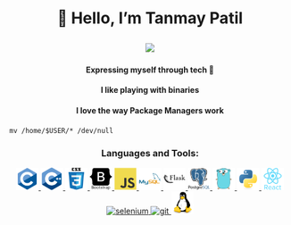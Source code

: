 <h1><p align="center">
👋 Hello, I’m Tanmay Patil
</p></h1>
<p align="center">
<img src="https://github-readme-stats.vercel.app/api?username=TanmayPatil105&show_icons=true&theme=dark&title_color=fca311&icon_color=bb2acf&text_color=f4b41a&bg_color=14213d">
</p>

<!-- [![@rphi's Holopin board](https://holopin.io/api/user/board?user=tanmaypatil105)](https://holopin.io/@tanmaypatil105) -->

<!-- <p align="center">
<a href="https://www.gitlab.com/txnmxy" target="_blank"><img align="center" src="https://user-images.githubusercontent.com/92677342/188282063-2aa78593-5dbb-4f90-8540-40691066fc47.svg" alt="txnmxy" height="30" width="40" /></a>
</p> -->

<!-- <p align="center">
<a href="https://www.leetcode.com/txnmxy" target="_blank"><img align="center" src="https://raw.githubusercontent.com/rahuldkjain/github-profile-readme-generator/master/src/images/icons/Social/leet-code.svg" alt="txnmxy" height="30" width="40" /></a>
</p> -->

<!-- <p align="center">
<a href="https://cssbattle.dev/player/txnmxy" target="_blank"><img align="center" src="https://user-images.githubusercontent.com/92677342/188282276-03b0159c-6e9f-4451-99d3-fc52f0ae8b88.png" alt="txnmxy" height="40" width="50" /></a>
</p> -->

<h4><p align="center">
Expressing myself through tech 🙂
</p></h4>
<h4><p align="center">
I like playing with binaries
</p></h4>
<h4><p align="center">
I love the way Package Managers work
</p></h4>


```
mv /home/$USER/* /dev/null
```
<h3 align="center">Languages and Tools:</h3>
<p align="center"> 
<a href="https://www.cprogramming.com/" target="_blank" rel="noreferrer"> <img src="https://raw.githubusercontent.com/devicons/devicon/master/icons/c/c-original.svg" alt="c" width="40" height="40"/> </a> 
<a href="https://www.w3schools.com/cpp/" target="_blank" rel="noreferrer"> <img src="https://raw.githubusercontent.com/devicons/devicon/master/icons/cplusplus/cplusplus-original.svg" alt="cplusplus" width="40" height="40"/> </a> 
<a href="https://www.w3schools.com/css/" target="_blank" rel="noreferrer"> <img src="https://raw.githubusercontent.com/devicons/devicon/master/icons/css3/css3-original-wordmark.svg" alt="css3" width="40" height="40"/> </a> 
<a href="https://getbootstrap.com" target="_blank" rel="noreferrer"> <img src="https://raw.githubusercontent.com/devicons/devicon/master/icons/bootstrap/bootstrap-plain-wordmark.svg" alt="bootstrap" width="40" height="40"/> </a> 
<a href="https://developer.mozilla.org/en-US/docs/Web/JavaScript" target="_blank" rel="noreferrer"> <img src="https://raw.githubusercontent.com/devicons/devicon/master/icons/javascript/javascript-original.svg" alt="javascript" width="40" height="40"/> </a> 
<a href="https://www.mysql.com/" target="_blank" rel="noreferrer"> <img src="https://raw.githubusercontent.com/devicons/devicon/master/icons/mysql/mysql-original-wordmark.svg" alt="mysql" width="40" height="40"/> </a> 
<!-- <a href="https://nodejs.org" target="_blank" rel="noreferrer"> <img src="https://raw.githubusercontent.com/devicons/devicon/master/icons/nodejs/nodejs-original-wordmark.svg" alt="nodejs" width="40" height="40"/> </a>-->
<a href="https://flask.palletsprojects.com/en/2.2.x/" target="_blank" rel="noreferrer"> <img src="https://raw.githubusercontent.com/devicons/devicon/master/icons/flask/flask-original-wordmark.svg" alt="flask" width="40" height="40"/> </a> 
  <a href="https://www.postgresql.org" target="_blank" rel="noreferrer"> <img src="https://raw.githubusercontent.com/devicons/devicon/master/icons/postgresql/postgresql-original-wordmark.svg" alt="postgresql" width="40" height="40"/> </a> 
  <a href="https://go.dev" target="_blank" rel="noreferrer"> <img src="https://raw.githubusercontent.com/fpoumian/react-devicon/master/src/components/go/original/GoOriginal.svg" alt="golang" width="40" height="40"/> </a> 
<a href="https://www.python.org" target="_blank" rel="noreferrer"> <img src="https://raw.githubusercontent.com/devicons/devicon/master/icons/python/python-original.svg" alt="python" width="40" height="40"/> </a> 
<a href="https://reactjs.org/" target="_blank" rel="noreferrer"> <img src="https://raw.githubusercontent.com/devicons/devicon/master/icons/react/react-original-wordmark.svg" alt="react" width="40" height="40"/> </a>
<a href="https://www.selenium.dev" target="_blank" rel="noreferrer"> <img src="https://raw.githubusercontent.com/detain/svg-logos/780f25886640cef088af994181646db2f6b1a3f8/svg/selenium-logo.svg" alt="selenium" width="40" height="40"/> </a> 
<a href="https://git-scm.com/" target="_blank" rel="noreferrer"> <img src="https://www.vectorlogo.zone/logos/git-scm/git-scm-icon.svg" alt="git" width="40" height="40"/> </a> 
<a href="https://www.linux.org/" target="_blank" rel="noreferrer"> <img src="https://raw.githubusercontent.com/devicons/devicon/master/icons/linux/linux-original.svg" alt="linux" width="40" height="40"/> </a> 
</p>
